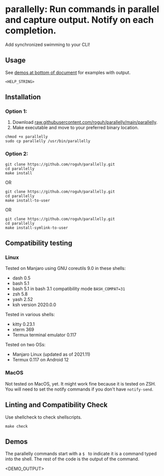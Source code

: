 # parallelly: Run commands in parallel and capture output. Notify on each completion.

<!--
EDIT README.template.md, not README.md directly.
Use `make build-readme to update the README file
-->

Add synchronized swimming to your CLI!

## Usage

See [demos at bottom of document](#demos) for examples with output.

```
<HELP_STRING>
```

## Installation

### Option 1:

1. Download [raw.githubusercontent.com/roguh/parallelly/main/parallelly](https://raw.githubusercontent.com/roguh/parallelly/main/parallelly).
2. Make executable and move to your preferred binary location.

```
chmod +x parallelly
sudo cp parallelly /usr/bin/parallelly
```

### Option 2:

```
git clone https://github.com/roguh/parallelly.git
cd parallelly
make install
```

OR

```
git clone https://github.com/roguh/parallelly.git
cd parallelly
make install-to-user
```

OR

```
git clone https://github.com/roguh/parallelly.git
cd parallelly
make install-symlink-to-user
```

<!-- TODO
## Integration Testing

If the test script fails, the tests have failed.
Also read the output to determine if `parallelly` is behaving correctly.

Note the `test-integration-all-shells.sh` script runs the `test-integration.sh` script using the test shell itself.

### Linux: Running tests for many shells at once

```
make test-on-linux
```

### MacOS: Running tests for many shells at once

```
make test-on-macos
```

### Running tests for stricter POSIX shells

```
make test-on-strict-posix-shells
```

### Running tests one shell at a time

Run the following commands:

```
./tests/test-integration.sh sh
./tests/test-integration.sh dash
./tests/test-integration.sh bash
BASH_COMPAT=31 ./tests/test-integration.sh bash
./tests/test-integration.sh zsh
```
-->

## Compatibility testing

### Linux

Tested on Manjaro using GNU coreutils 9.0 in these shells:

- dash 0.5
- bash 5.1
- bash 5.1 in bash 3.1 compatibility mode `BASH_COMPAT=31`
- zsh 5.8
- yash 2.52
- ksh version 2020.0.0

Tested in various shells:

- kitty 0.23.1
- xterm 369
- Termux terminal emulator 0.117

Tested on two OSs:

- Manjaro Linux (updated as of 2021.11)
- Termux 0.117 on Android 12

### MacOS

Not tested on MacOS, yet. It might work fine because it is tested on ZSH.
You will need to set the notify commands if you don't have `notify-send`.

## Linting and Compatibility Check

Use shellcheck to check shellscripts.

```
make check
```

## Demos

The parallelly commands start with a `$ ` to indicate it is a command typed into the shell.
The rest of the code is the output of the command.

<DEMO_OUTPUT>
